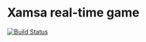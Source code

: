 Xamsa real-time game
====================

[![Build Status](https://travis-ci.org/aliismayilov/xamsa.png)](https://travis-ci.org/aliismayilov/xamsa)